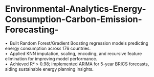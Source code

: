 # Environmental-Analytics-Energy-Consumption-Carbon-Emission-Forecasting-

•  Built Random Forest/Gradient Boosting regression models predicting energy consumption across 176 countries.  
•  Applied KNN imputation, scaling, encoding, and recursive feature elimination for improving model performance.  
•  Achieved R² > 0.98; implemented ARIMA for 5-year BRICS forecasts, aiding sustainable energy planning insights.  
